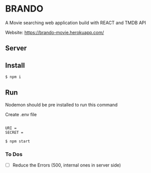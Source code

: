 # BRANDO

A Movie searching web application build with REACT and TMDB API

Website: https://brando-movie.herokuapp.com/

## Server

## Install

```sh
$ npm i
```

## Run

Nodemon should be pre installed to run this command

Create .env file

```text

URI =
SECRET =

```

```sh
$ npm start
```

### To Dos

- [ ] Reduce the Errors (500, internal ones in server side)
